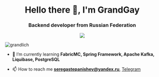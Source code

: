 <h1 align="center">Hello there 👋, I'm GrandGay</h1>
<h3 align="center">Backend developer from Russian Federation</h3>

<p align="center">

<img src="https://c.tenor.com/6us3et_6HDoAAAAC/hello-there-hi-there.gif"/>
  
</p>

<p align="left"> <img src="https://komarev.com/ghpvc/?username=grandlich" alt="grandlich" /> </p>

- 🌱 I’m currently learning **FabricMC, Spring Framework, Apache Kafka, Liquibase, PostgreSQL**

- 📫 How to reach me **seregastepanishev@yandex.ru**, [Telegram](https://teleg.run/grand_mrlich)

